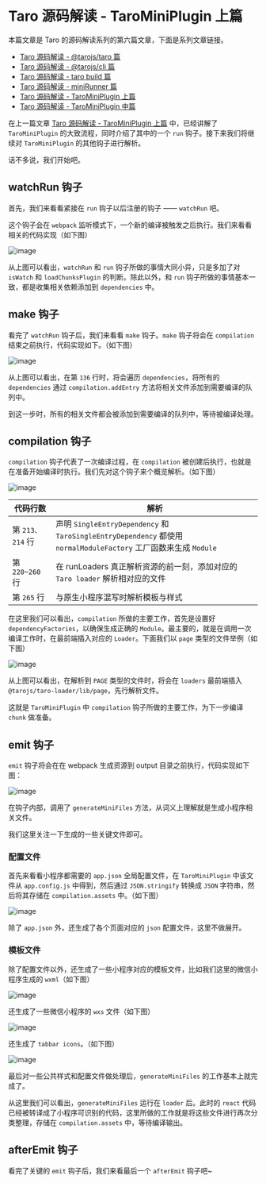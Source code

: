 # Taro 源码解读 - TaroMiniPlugin 上篇

本篇文章是 Taro 的源码解读系列的第六篇文章，下面是系列文章链接。

- [Taro 源码解读 - @tarojs/taro 篇](https://github.com/a1029563229/Blogs/tree/master/Source-Code/taro/1.md)
- [Taro 源码解读 - @tarojs/cli 篇](https://github.com/a1029563229/Blogs/tree/master/Source-Code/taro/2.md)
- [Taro 源码解读 - taro build 篇](https://github.com/a1029563229/Blogs/tree/master/Source-Code/taro/3.md)
- [Taro 源码解读 - miniRunner 篇](https://github.com/a1029563229/Blogs/tree/master/Source-Code/taro/4.md)
- [Taro 源码解读 - TaroMiniPlugin 上篇](https://github.com/a1029563229/Blogs/tree/master/Source-Code/taro/5.md)
- [Taro 源码解读 - TaroMiniPlugin 中篇](https://github.com/a1029563229/Blogs/tree/master/Source-Code/taro/6.md)

在上一篇文章 [Taro 源码解读 - TaroMiniPlugin 上篇](https://github.com/a1029563229/Blogs/tree/master/Source-Code/taro/5.md) 中，已经讲解了 `TaroMiniPlugin` 的大致流程，同时介绍了其中的一个 `run` 钩子。接下来我们将继续对 `TaroMiniPlugin` 的其他钩子进行解析。

话不多说，我们开始吧。

## watchRun 钩子

首先，我们来看看紧接在 `run` 钩子以后注册的钩子 —— `watchRun` 吧。

这个钩子会在 `webpack` 监听模式下，一个新的编译被触发之后执行。我们来看看相关的代码实现（如下图）

![image](http://shadows-mall.oss-cn-shenzhen.aliyuncs.com/images/assets/taro/98.jpg)

从上图可以看出，`watchRun` 和 `run` 钩子所做的事情大同小异，只是多加了对 `isWatch` 和 `loadChunksPlugin` 的判断。除此以外，和 `run` 钩子所做的事情基本一致，都是收集相关依赖添加到 `dependencies` 中。

## make 钩子

看完了 `watchRun` 钩子后，我们来看看 `make` 钩子。`make` 钩子将会在 `compilation` 结束之前执行，代码实现如下。（如下图）

![image](http://shadows-mall.oss-cn-shenzhen.aliyuncs.com/images/assets/taro/99.jpg)

从上图可以看出，在第 `136` 行时，将会遍历 `dependencies`，将所有的 `dependencies` 通过 `compilation.addEntry` 方法将相关文件添加到需要编译的队列中。

到这一步时，所有的相关文件都会被添加到需要编译的队列中，等待被编译处理。

## compilation 钩子

`compilation` 钩子代表了一次编译过程，在 `compilation` 被创建后执行，也就是在准备开始编译时执行。我们先对这个钩子来个概览解析。（如下图）

![image](http://shadows-mall.oss-cn-shenzhen.aliyuncs.com/images/assets/taro/100.jpg)

| 代码行数         | 解析                                                                                                             |
| ---------------- | ---------------------------------------------------------------------------------------------------------------- |
| 第 `213、214` 行 | 声明 `SingleEntryDependency` 和 `TaroSingleEntryDependency` 都使用 `normalModuleFactory` 工厂函数来生成 `Module` |
| 第 `220~260` 行  | 在 runLoaders 真正解析资源的前一刻，添加对应的 `Taro loader` 解析相对应的文件                                    |
| 第 `265` 行      | 与原生小程序混写时解析模板与样式                                                                                 |

在这里我们可以看出，`compilation` 所做的主要工作，首先是设置好 `dependencyFactories`，以确保生成正确的 `Module`。最主要的，就是在调用一次编译工作时，在最前端插入对应的 `Loader`。下面我们以 `page` 类型的文件举例（如下图）

![image](http://shadows-mall.oss-cn-shenzhen.aliyuncs.com/images/assets/taro/101.jpg)

从上图可以看出，在解析到 `PAGE` 类型的文件时，将会在 `loaders` 最前端插入 `@tarojs/taro-loader/lib/page`，先行解析文件。

这就是 `TaroMiniPlugin` 中 `compilation` 钩子所做的主要工作，为下一步编译 `chunk` 做准备。

## emit 钩子

`emit` 钩子将会在在 webpack 生成资源到 output 目录之前执行，代码实现如下图：

![image](http://shadows-mall.oss-cn-shenzhen.aliyuncs.com/images/assets/webpack/21.jpg)

在钩子内部，调用了 `generateMiniFiles` 方法，从词义上理解就是生成小程序相关文件。

我们这里关注一下生成的一些关键文件即可。

### 配置文件

首先来看看小程序都需要的 `app.json` 全局配置文件，在 `TaroMiniPlugin` 中该文件从 `app.config.js` 中得到，然后通过 `JSON.stringify` 转换成 `JSON` 字符串，然后将其存储在 `compilation.assets` 中。（如下图）

![image](http://shadows-mall.oss-cn-shenzhen.aliyuncs.com/images/assets/webpack/22.jpg)

除了 `app.json` 外，还生成了各个页面对应的 `json` 配置文件，这里不做展开。

### 模板文件

除了配置文件以外，还生成了一些小程序对应的模板文件，比如我们这里的微信小程序生成的 `wxml`（如下图）

![image](http://shadows-mall.oss-cn-shenzhen.aliyuncs.com/images/assets/webpack/23.jpg)

还生成了一些微信小程序的 `wxs` 文件（如下图）

![image](http://shadows-mall.oss-cn-shenzhen.aliyuncs.com/images/assets/webpack/24.jpg)

还生成了 `tabbar icons`。（如下图）

![image](http://shadows-mall.oss-cn-shenzhen.aliyuncs.com/images/assets/webpack/25.jpg)

最后对一些公共样式和配置文件做处理后，`generateMiniFiles` 的工作基本上就完成了。

从这里我们可以看出，`generateMiniFiles` 运行在 `loader` 后。此时的 `react` 代码已经被转译成了小程序可识别的代码，这里所做的工作就是将这些文件进行再次分类整理，存储在 `compilation.assets` 中，等待编译输出。

## afterEmit 钩子

看完了关键的 `emit` 钩子后，我们来看最后一个 `afterEmit` 钩子吧~

